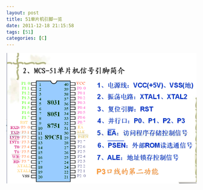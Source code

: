 ```yaml
---
layout: post
title: 51单片机引脚一览
date: 2011-12-18 21:15:58
tags: [51]
categories: [C]
---
```

![Image](https://raw.githubusercontent.com/tianjyan/tianjyan.github.io/master/images/2011-12-18-51-01.jpg)